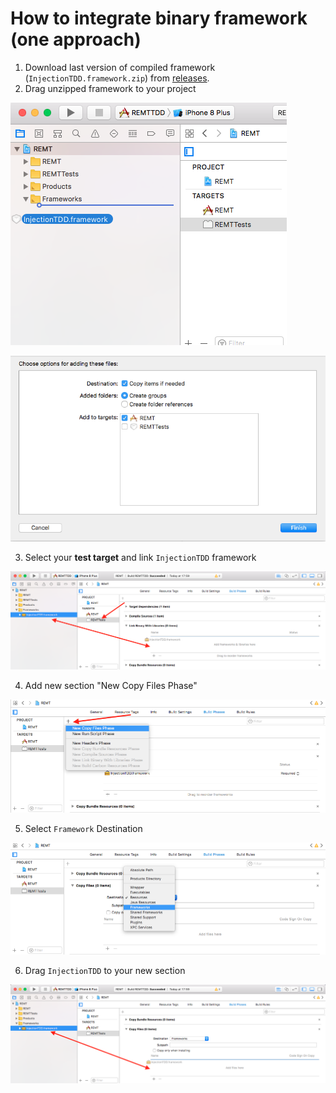 # How to integrate binary framework (one approach)


1. Download last version of compiled framework (`InjectionTDD.framework.zip`) from [releases](https://github.com/polac24/InjectionTDD/releases).
2. Drag unzipped framework to your project

![installation1_drag](images/installation1_drag.png)

![installation2_copy](images/installation2_copy.png)

3. Select your **test target** and link `InjectionTDD` framework

![installation3_link](images/installation3_link.png)

4. Add new section "New Copy Files Phase"

![installation4_copy_phase](images/installation4_copy_phase.png)

5. Select `Framework` Destination

![installation5_framework_phase](images/installation5_framework_phase.png)

6. Drag `InjectionTDD` to your new section

![installation6_drag_copy](images/installation6_drag_copy.png)

